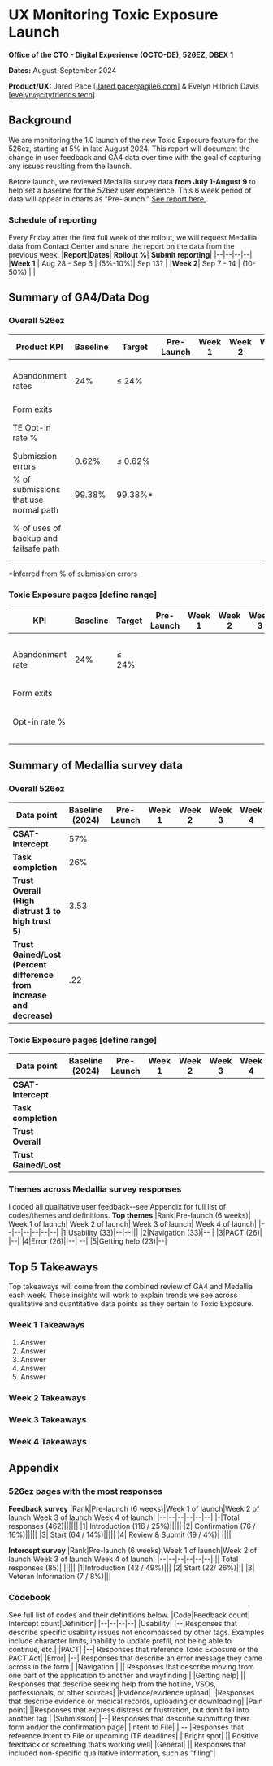 
# UX Monitoring Toxic Exposure Launch

**Office of the CTO - Digital Experience (OCTO-DE), 526EZ, DBEX 1**

**Dates:** August-September 2024

**Product/UX:** Jared Pace [Jared.pace@agile6.com] & Evelyn Hilbrich Davis [evelyn@cityfriends.tech] 

## Background
We are monitoring the 1.0 launch of the new Toxic Exposure feature for the 526ez, starting at 5% in late August 2024. This report will document the change in user feedback and GA4 data over time with the goal of capturing any issues reuslting from the launch. 

Before launch, we reviewed Medallia survey data **from July 1-August 9** to help set a baseline for the 526ez user experience. This 6 week period of data will appear in charts as "Pre-launch." [See report here.](https://github.com/department-of-veterans-affairs/va.gov-team/blob/master/products/disability/526ez/research/2024-08-Toxic-Exposure/2024-08-Medallia-Review.md).

### Schedule of reporting
Every Friday after the first full week of the rollout, we will request Medallia data from Contact Center and share the report on the data from the previous week. 
|**Report**|**Dates**| **Rollout %**| **Submit reporting**|
|--|--|--|--|
|**Week 1** | Aug 28 - Sep 6 | (5%-10%)| Sep 13? |
|**Week 2**| Sep 7 - 14 | (10-50%) | |


## Summary of GA4/Data Dog
### Overall 526ez

| Product KPI | Baseline  | Target | Pre-Launch | Week 1 | Week 2| Week 3| Week 4| Data Source |
|--|--|--|--|--|--|--|--|--|
| Abandonment rates| 24% | ≤ 24% | | | | | | [Domo](https://va-gov.domo.com/page/447193050/kpis/details/1994399128?pfilters=%5B%7B%22column%22:%22form_name%22,%22operand%22:%22IN%22,%22values%22:%5B%22Form%2021-526EZ%20-%20Original%20Disability%20Claim%22%5D,%22dataType%22:%22string%22,%22affectedCardUrns%22:%5B%5D,%22label%22:%22form_name%22,%22key%22:%22form_name:%22,%22dataSourceId%22:%22e83cb7cf-0e3d-4699-89b3-761589681307%22%7D%5D)<br>[526 Toxic Exposure GA](https://analytics.google.com/analytics/web/#/analysis/p419143770/edit/BtqeUqzLR3y7cFsUETgZwQ) |
| Form exits | | | | | | | | |
| TE Opt-in rate % | | | | | | | |[526 Toxic Exposure GA](https://analytics.google.com/analytics/web/#/analysis/p419143770/edit/BtqeUqzLR3y7cFsUETgZwQ)                                                              |
| Submission errors | 0.62% | ≤ 0.62% | | | | | | | [v0 Submit errors](https://vagov.ddog-gov.com/s/f327ad72-c02a-11ec-a50a-da7ad0900007/y2b-q9c-7pb)<br>[LH Submit errors](https://vagov.ddog-gov.com/s/f327ad72-c02a-11ec-a50a-da7ad0900007/94n-6kh-g5e) |
|% of submissions that use normal path| 99.38% | 99.38%*  | | | | | | [v0 Submit errors](https://vagov.ddog-gov.com/s/f327ad72-c02a-11ec-a50a-da7ad0900007/y2b-q9c-7pb)<br>[LH Submit errors](https://vagov.ddog-gov.com/s/f327ad72-c02a-11ec-a50a-da7ad0900007/94n-6kh-g5e) |
| % of uses of backup and failsafe path | | | | | | || Pending Backup Path monitoring |

*Inferred from % of submission errors


### Toxic Exposure pages [define range]
| KPI | Baseline  | Target | Pre-Launch | Week 1 | Week 2| Week 3| Week 4|Data Source|
|--|--|--|--|--|--|--|--|--|
| Abandonment rate                        | 24%       | ≤ 24%           ||||  |                            | [Domo](https://va-gov.domo.com/page/447193050/kpis/details/1994399128?pfilters=%5B%7B%22column%22:%22form_name%22,%22operand%22:%22IN%22,%22values%22:%5B%22Form%2021-526EZ%20-%20Original%20Disability%20Claim%22%5D,%22dataType%22:%22string%22,%22affectedCardUrns%22:%5B%5D,%22label%22:%22form_name%22,%22key%22:%22form_name:%22,%22dataSourceId%22:%22e83cb7cf-0e3d-4699-89b3-761589681307%22%7D%5D)<br>[526 Toxic Exposure GA](https://analytics.google.com/analytics/web/#/analysis/p419143770/edit/BtqeUqzLR3y7cFsUETgZwQ) |
| Form exits                                                            |       |    |                                               |       ||||                                                       |
| Opt-in rate %                                                            |           |              ||||   |                              |[526 Toxic Exposure GA](https://analytics.google.com/analytics/web/#/analysis/p419143770/edit/BtqeUqzLR3y7cFsUETgZwQ)            

## Summary of Medallia survey data

### Overall 526ez
|**Data point**|**Baseline (2024)**|**Pre-Launch**| **Week 1** | **Week 2**| **Week 3**| **Week 4**|
|--|--|--|--|--|--|--|
|**CSAT-Intercept**| 57%| | | |
|**Task completion**| 26% | | | |
|**Trust Overall (High distrust 1 to high trust 5)**|3.53| | | |
|**Trust Gained/Lost (Percent difference from increase and decrease)**|.22| | | |

### Toxic Exposure pages [define range]
|**Data point**|**Baseline (2024)**|**Pre-Launch**| **Week 1** | **Week 2**| **Week 3**| **Week 4**|
|--|--|--|--|--|--|--|
|**CSAT-Intercept**| | | | |
|**Task completion**| | | | |
|**Trust Overall**| | | | |
|**Trust Gained/Lost**| | | | |

### **Themes across Medallia survey responses**
I coded all qualitative user feedback--see Appendix for full list of codes/themes and definitions. 
**Top themes**
|Rank|Pre-launch (6 weeks)| Week 1 of launch| Week 2 of launch| Week 3 of launch| Week 4 of launch|
|--|--|--|--|--|--|
|1|Usability (33)|--|--|||
|2|Navigation (33)|-- |
|3|PACT (26)| |--|
|4|Error (26)||--| --|
|5|Getting help (23)|--|

## Top 5 Takeaways 
Top takeaways will come from the combined review of GA4 and Medallia each week. These insights will work to explain trends we see across qualitative and quantitative data points as they pertain to Toxic Exposure. 

### Week 1 Takeaways
1. Answer
2. Answer
3. Answer
4. Answer
5. Answer
### Week 2 Takeaways
### Week 3 Takeaways
### Week 4 Takeaways

## Appendix 

### 526ez pages with the most responses
**Feedback survey**
|Rank|Pre-launch (6 weeks)|Week 1 of launch|Week 2 of launch|Week 3 of launch|Week 4 of launch|
|--|--|--|--|--|--|
|-|Total responses (462)||||||
|1| Introduction (116 / 25%)|||||
|2| Confirmation (76 / 16%)|||||
|3| Start (64 / 14%)|||||
|4| Review & Submit (19 / 4%)| ||||

**Intercept survey**
|Rank|Pre-launch (6 weeks)|Week 1 of launch|Week 2 of launch|Week 3 of launch|Week 4 of launch|
|--|--|--|--|--|--|
|| Total responses (85)| |||||
|1|Introduction (42 / 49%)|||
|2| Start (22/ 26%)|||
|3| Veteran Information (7 / 8%)|||

### Codebook
See full list of codes and their definitions below. 
|Code|Feedback count| Intercept count|Definition|
|--|--|--|--|
|Usability|  |--|Responses that describe specific usability issues not encompassed by other tags. Examples include character limits, inability to update prefill, not being able to continue, etc.|
|PACT| |--| Responses that reference Toxic Exposure or the PACT Act|
|Error| |--| Responses that describe an error message they came across in the form |
|Navigation | || Responses that describe moving from one part of the application to another and wayfinding |
|Getting help| || Responses that describe seeking help from the hotline, VSOs, professionals, or other sources|
|Evidence/evidence upload| ||Responses that describe evidence or medical records, uploading or downloading|
|Pain point| ||Responses that express distress or frustration, but don’t fall into another tag |
|Submission|  |--| Responses that describe submitting their form and/or the confirmation page|
|Intent to File| | -- |Responses that reference Intent to File or upcoming ITF deadlines|
| Bright spot|  || Positive feedback or something that’s working well|
|General| || Responses that included non-specific qualitative information, such as "filing"|
